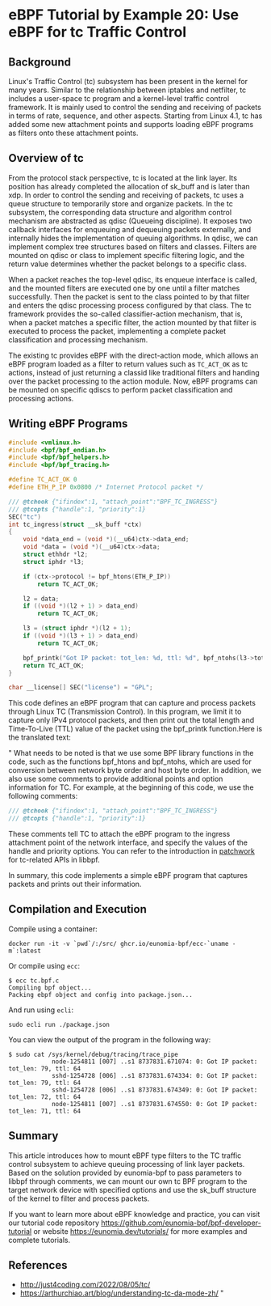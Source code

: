 # eBPF Tutorial by Example 20: Use eBPF for tc Traffic Control

## Background

Linux's Traffic Control (tc) subsystem has been present in the kernel for many years. Similar to the relationship between iptables and netfilter, tc includes a user-space tc program and a kernel-level traffic control framework. It is mainly used to control the sending and receiving of packets in terms of rate, sequence, and other aspects. Starting from Linux 4.1, tc has added some new attachment points and supports loading eBPF programs as filters onto these attachment points.

## Overview of tc

From the protocol stack perspective, tc is located at the link layer. Its position has already completed the allocation of sk_buff and is later than xdp. In order to control the sending and receiving of packets, tc uses a queue structure to temporarily store and organize packets. In the tc subsystem, the corresponding data structure and algorithm control mechanism are abstracted as qdisc (Queueing discipline). It exposes two callback interfaces for enqueuing and dequeuing packets externally, and internally hides the implementation of queuing algorithms. In qdisc, we can implement complex tree structures based on filters and classes. Filters are mounted on qdisc or class to implement specific filtering logic, and the return value determines whether the packet belongs to a specific class.

When a packet reaches the top-level qdisc, its enqueue interface is called, and the mounted filters are executed one by one until a filter matches successfully. Then the packet is sent to the class pointed to by that filter and enters the qdisc processing process configured by that class. The tc framework provides the so-called classifier-action mechanism, that is, when a packet matches a specific filter, the action mounted by that filter is executed to process the packet, implementing a complete packet classification and processing mechanism.

The existing tc provides eBPF with the direct-action mode, which allows an eBPF program loaded as a filter to return values such as `TC_ACT_OK` as tc actions, instead of just returning a classid like traditional filters and handing over the packet processing to the action module. Now, eBPF programs can be mounted on specific qdiscs to perform packet classification and processing actions.

## Writing eBPF Programs

```c
#include <vmlinux.h>
#include <bpf/bpf_endian.h>
#include <bpf/bpf_helpers.h>
#include <bpf/bpf_tracing.h>

#define TC_ACT_OK 0
#define ETH_P_IP 0x0800 /* Internet Protocol packet */

/// @tchook {"ifindex":1, "attach_point":"BPF_TC_INGRESS"}
/// @tcopts {"handle":1, "priority":1}
SEC("tc")
int tc_ingress(struct __sk_buff *ctx)
{
    void *data_end = (void *)(__u64)ctx->data_end;
    void *data = (void *)(__u64)ctx->data;
    struct ethhdr *l2;
    struct iphdr *l3;

    if (ctx->protocol != bpf_htons(ETH_P_IP))
        return TC_ACT_OK;

    l2 = data;
    if ((void *)(l2 + 1) > data_end)
        return TC_ACT_OK;

    l3 = (struct iphdr *)(l2 + 1);
    if ((void *)(l3 + 1) > data_end)
        return TC_ACT_OK;

    bpf_printk("Got IP packet: tot_len: %d, ttl: %d", bpf_ntohs(l3->tot_len), l3->ttl);
    return TC_ACT_OK;
}

char __license[] SEC("license") = "GPL";
```

This code defines an eBPF program that can capture and process packets through Linux TC (Transmission Control). In this program, we limit it to capture only IPv4 protocol packets, and then print out the total length and Time-To-Live (TTL) value of the packet using the bpf_printk function.Here is the translated text:

"
What needs to be noted is that we use some BPF library functions in the code, such as the functions bpf_htons and bpf_ntohs, which are used for conversion between network byte order and host byte order. In addition, we also use some comments to provide additional points and option information for TC. For example, at the beginning of this code, we use the following comments:

```c
/// @tchook {"ifindex":1, "attach_point":"BPF_TC_INGRESS"}
/// @tcopts {"handle":1, "priority":1}
```

These comments tell TC to attach the eBPF program to the ingress attachment point of the network interface, and specify the values of the handle and priority options. You can refer to the introduction in [patchwork](https://patchwork.kernel.org/project/netdevbpf/patch/20210512103451.989420-3-memxor@gmail.com/) for tc-related APIs in libbpf.

In summary, this code implements a simple eBPF program that captures packets and prints out their information.

## Compilation and Execution

Compile using a container:

```console
docker run -it -v `pwd`/:/src/ ghcr.io/eunomia-bpf/ecc-`uname -m`:latest
```

Or compile using `ecc`:

```console
$ ecc tc.bpf.c
Compiling bpf object...
Packing ebpf object and config into package.json...
```

And run using `ecli`:

```shell
sudo ecli run ./package.json
```

You can view the output of the program in the following way:

```console
$ sudo cat /sys/kernel/debug/tracing/trace_pipe
            node-1254811 [007] ..s1 8737831.671074: 0: Got IP packet: tot_len: 79, ttl: 64
            sshd-1254728 [006] ..s1 8737831.674334: 0: Got IP packet: tot_len: 79, ttl: 64
            sshd-1254728 [006] ..s1 8737831.674349: 0: Got IP packet: tot_len: 72, ttl: 64
            node-1254811 [007] ..s1 8737831.674550: 0: Got IP packet: tot_len: 71, ttl: 64
```

## Summary

This article introduces how to mount eBPF type filters to the TC traffic control subsystem to achieve queuing processing of link layer packets. Based on the solution provided by eunomia-bpf to pass parameters to libbpf through comments, we can mount our own tc BPF program to the target network device with specified options and use the sk_buff structure of the kernel to filter and process packets.

If you want to learn more about eBPF knowledge and practice, you can visit our tutorial code repository <https://github.com/eunomia-bpf/bpf-developer-tutorial> or website <https://eunomia.dev/tutorials/> for more examples and complete tutorials.

## References

+ <http://just4coding.com/2022/08/05/tc/>
+ <https://arthurchiao.art/blog/understanding-tc-da-mode-zh/>
"
